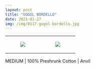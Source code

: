 ```yaml
---
layout: post
title: "GOGOL BORDELLO"
date: 2021-01-27
img: /img/0117-gogol-bordello.jpg
---
```




<table style="width:100%;"><tr><td style="vertical-align:top;">
      <figure class="tmblr-full" data-orig-height="2048" data-orig-width="1365" data-orig-src="https://concertshirts.netlify.app/shirts/0117/0117-01.jpg"><img src="https://64.media.tumblr.com/2649bb4d150271ec83d6b35f5c40c6a2/9ab9102f4036412e-28/s540x810/dd4b4532b4b46bacefe76a98fa97160a367fb30b.jpg" data-orig-height="2048" data-orig-width="1365" data-orig-src="https://concertshirts.netlify.app/shirts/0117/0117-01.jpg"/></figure></td>
    <td style="vertical-align:top;">
      <figure class="tmblr-full" data-orig-height="2048" data-orig-width="1365" data-orig-src="https://concertshirts.netlify.app/shirts/0117/0117-02.jpg"><img src="https://64.media.tumblr.com/21da9301e0a49ff8be80f7492b28812a/9ab9102f4036412e-ca/s540x810/272123ce858804f42dfef4fe5c60d3fc935ca45d.jpg" data-orig-height="2048" data-orig-width="1365" data-orig-src="https://concertshirts.netlify.app/shirts/0117/0117-02.jpg"/></figure></td>
  </tr></table><p>
  MEDIUM | 100% Preshrunk Cotton | Anvil
</p>
